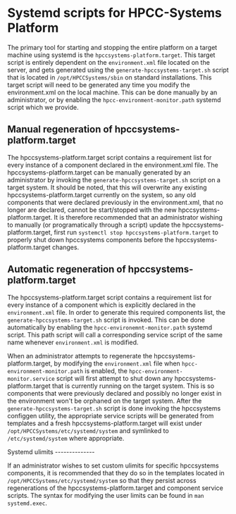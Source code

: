 Systemd scripts for HPCC-Systems Platform
=========================================

  The primary tool for starting and stopping the entire platform on a target
machine using systemd is the `hpccsystems-platform.target`.  This target script
is entirely dependent on the `environment.xml` file located on the server, and
gets generated using the `generate-hpccsystems-target.sh` script that is located
in `/opt/HPCCSystems/sbin` on standard installations.  This target script will
need to be generated any time you modify the environment.xml on the local
machine.  This can be done manually by an administrator, or by enabling the
`hpcc-environment-monitor.path` systemd script which we provide.

Manual regeneration of hpccsystems-platform.target
--------------------------------------------------

  The hpccsystems-platform.target script contains a requirement list for every
instance of a component declared in the environment.xml file.  The
hpccsystems-platform.target can be manually generated by an administrator by
invoking the `generate-hpccsystems-target.sh` script on a target system.  It
should be noted, that this will overwrite any existing
hpccsystems-platform.target currently on the system, so any old components that
were declared previously in the environment.xml, that no longer are declared,
cannot be start/stopped with the new hpccsystems-platform.target.  It is
therefore recommended that an administrator wishing to manually (or
programatically through a script) update the hpccsystems-platform.target, first
run `systemctl stop hpccsystems-platform.target` to properly shut down
hpccsystems components before the hpccsystems-platform.target changes.

Automatic regeneration of hpccsystems-platform.target
-----------------------------------------------------

  The hpccsystems-platform.target script contains a requirement list for every
instance of a component which is explicitly declared in the `environment.xml`
file.  In order to generate this required components list, the
`generate-hpccsystems-target.sh` script is invoked.  This can be done
automatically by enabling the `hpcc-environemnt-monitor.path` systemd script.
This path script will call a corresponding service script of the same name
whenever `environment.xml` is modified.

  When an administrator attempts to regenerate the hpccsystems-platform.target,
by modifying the `environment.xml` file when `hpcc-environment-monitor.path` is
enabled, the `hpcc-environment-monitor.service` script will first attempt to
shut down any hpccsystems-platform.target that is currently running on the
target system.  This is so components that were previously declared and possibly
no longer exist in the environment won't be orphaned on the target system.
After the `generate-hpccsystems-target.sh` script is done invoking the
hpccsystems configgen utility, the appropriate service scripts will be generated
from templates and a fresh hpccsystems-platform.target will exist under
`/opt/HPCCSystems/etc/systemd/system` and symlinked to `/etc/systemd/system`
where appropriate.

Systemd ulimits --------------

  If an administrator wishes to set custom ulimits for specific hpccsystems
components, it is recommended that they do so in the templates located in
`/opt/HPCCSystems/etc/systemd/system` so that they persist across regenerations
of the hpccsystems-platform.target and component service scripts.  The syntax
for modifying the user limits can be found in `man systemd.exec`.
